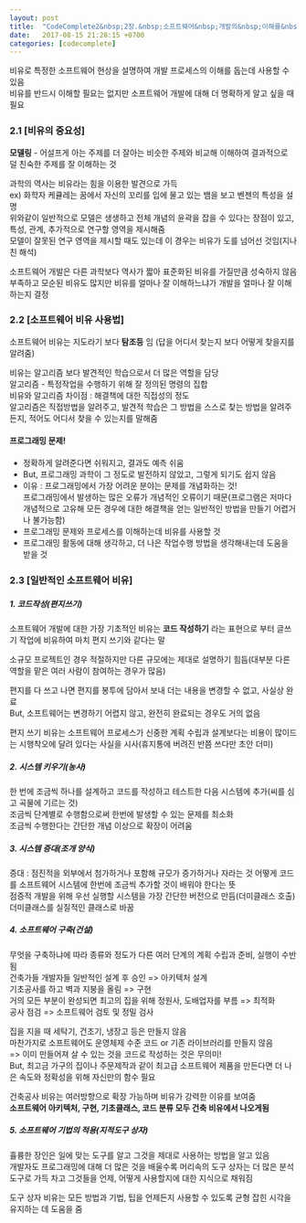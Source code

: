 ```yaml
---
layout: post
title:  "CodeComplete2&nbsp;2장.&nbsp;소프트웨어&nbsp;개발의&nbsp;이해를&nbsp;돕기&nbsp;위한&nbsp;비유"
date:   2017-08-15 21:28:15 +0700
categories: [codecomplete]
---
```

비유로 특정한 소프트웨어 현상을 설명하여 개발 프로세스의 이해를 돕는데 사용할 수 있음  
비유를 반드시 이해할 필요는 없지만 소프트웨어 개발에 대해 더 명확하게 알고 싶을 때 필요


### 2.1 [비유의 중요성]
**모델링** - 어설프게 아는 주제를 더 잘아는 비슷한 주제와 비교해 이해하여 결과적으로 덜 친숙한 주제를 잘 이해하는 것  

과학의 역사는 비유라는 힘을 이용한 발견으로 가득  
ex) 화학자 케큘레는 꿈에서 자신의 꼬리를 입에 물고 있는 뱀을 보고 벤젠의 특성을 설명  
위와같이 일반적으로 모델은 생생하고 전체 개념의 윤곽을 잡을 수 있다는 장점이 있고, 특성, 관계, 추가적으로 연구할 영역을 제시해줌  
모델이 잘못된 연구 영역을 제시할 때도 있는데 이 경우는 비유가 도를 넘어선 것임(지나친 해석)  

소프트웨어 개발은 다른 과학보다 역사가 짧아 표준화된 비유를 가질만큼 성숙하지 않음  
부족하고 모순된 비유도 많지만 비유를 얼마나 잘 이해하느냐가 개발을 얼마나 잘 이해하는지 결정



### 2.2 [소프트웨어 비유 사용법]
소프트웨어 비유는 지도라기 보다 **탐조등** 임 (답을 어디서 찾는지 보다 어떻게 찾을지를 알려줌)

비유는 알고리즘 보다 발견적인 학습으로서 더 많은 역할을 담당  
알고리즘 - 특정작업을 수행하기 위해 잘 정의된 명령의 집합  
비유와 알고리즘 차이점 : 해결책에 대한 직접성의 정도  
알고리즘은 직접방법을 알려주고, 발견적 학습은 그 방법을 스스로 찾는 방법을 알려주든지, 적어도 어디서 찾을 수 있는지를 말해줌
  
#### 프로그래밍 문제!  
- 정확하게 알려준다면 쉬워지고, 결과도 예측 쉬움
- But, 프로그래밍 과학이 그 정도로 발전하지 않았고, 그렇게 되기도 쉽지 않음
- 이유 : 프로그래밍에서 가장 어려운 분야는 문제를 개념화하는 것!  
프로그래밍에서 발생하는 많은 오류가 개념적인 오류이기 때문(프로그램은 저마다 개념적으로 고유해 모든 경우에 대한 해결책을 얻는 일반적인 방법을 만들기 어렵거나 불가능함)
- 프로그래밍 문제와 프로세스를 이해하는데 비유를 사용할 것
- 프로그래밍 활동에 대해 생각하고, 더 나은 작업수행 방법을 생각해내는데 도움을 받을 것



### 2.3 [일반적인 소프트웨어 비유]

##### 1. 코드작성(편지쓰기) 
소프트웨어 개발에 대한 가장 기초적인 비유는 **코드 작성하기** 라는 표현으로 부터 글쓰기 작업에 비유하여 마치 편지 쓰기와 같다는 말  

소규모 프로젝트인 경우 적절하지만 다른 규모에는 제대로 설명하기 힘듬(대부분 다른 역할을 맡은 여러 사람이 참여하는 경우가 많음)  

편지를 다 쓰고 나면 편지를 봉투에 담아서 보내 더는 내용을 변경할 수 없고, 사실상 완료  
But, 소프트웨어는 변경하기 어렵지 않고, 완전히 완료되는 경우도 거의 없음  

편지 쓰기 비유는 소프트웨어 프로세스가 신중한 계획 수립과 설계보다는 비용이 많이드는 시행착오에 달려 있다는 사실을 시사(휴지통에 버려진 반쯤 쓰다만 초안 더미)  


##### 2. 시스템 키우기(농사) 
한 번에 조금씩 하나를 설계하고 코드를 작성하고 테스트한 다음 시스템에 추가(씨를 심고 곡물에 기르는 것)  
조금씩 단계별로 수행함으로써 한번에 발생할 수 있는 문제를 최소화  
조금씩 수행한다는 간단한 개념 이상으로 확장이 어려움  


##### 3. 시스템 증대(조개 양식)
증대 : 점진적을 외부에서 첨가하거나 포함해 규모가 증가하거나 자라는 것
어떻게 코드를 소프트웨어 시스템에 한번에 조금씩 추가할 것이 배워야 한다는 뜻  
점증적 개발을 위해 우선 실행할 시스템을 가장 간단한 버전으로 만듬(더미클래스 호출)  
더미클래스를 실질적인 클래스로 바꿈  


##### 4. 소프트웨어 구축(건설)
무엇을 구축하냐에 따라 종류와 정도가 다른 여러 단계의 계획 수립과 준비, 실행이 수반됨  
건축가들 개발자들 일반적인 설계 후 승인 => 아키텍처 설계  
기초공사를 하고 벽과 지붕을 올림 => 구현  
거의 모든 부분이 완성되면 최고의 집을 위해 정원사, 도배업자를 부름 => 최적화  
공사 점검 => 소프트웨어 검토 및 정밀 검사  

집을 지을 때 세탁기, 건조기, 냉장고 등은 만들지 않음  
마찬가지로 소프트웨어도 운영체제 수준 코드 or 기존 라이브러리를 만들지 않음  
=> 이미 만들어져 살 수 있는 것을 코드로 작성하는 것은 무의미!  
But, 최고금 가구의 집이나 주문제작과 같이 최고급 소프트웨어 제품을 만든다면 더 나은 속도와 정확성을 위해 자신만의 함수 필요  

건축공사 비유는 여러방향으로 확장 가능하며 비유가 강력한 이유를 보여줌  
**소프트웨어 아키텍처, 구현, 기초클래스, 코드 분류 모두 건축 비유에서 나오게됨** 


##### 5. 소프트웨어 기법의 적용(지적도구 상자)
휼륭한 장인은 일에 맞는 도구를 알고 그것을 제대로 사용하는 방법을 알고 있음  
개발자도 프로그래밍에 대해 더 많은 것을 배울수록 머리속의 도구 상자는 더 많은 분석 도구로 가득 차고 그것들을 언제, 어떻게 사용할지에 대한 지식으로 채워짐  

도구 상자 비유는 모든 방법과 기법, 팁을 언제든지 사용할 수 있도록 균형 잡힌 시각을 유지하는 데 도움을 줌  





